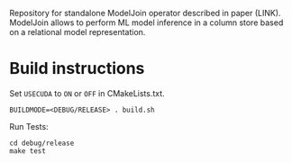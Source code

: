 Repository for standalone ModelJoin operator described in paper (LINK). ModelJoin allows to perform ML model inference in a column store based on a relational model representation.

# Build instructions

Set `USECUDA` to `ON` or `OFF` in CMakeLists.txt.

```
BUILDMODE=<DEBUG/RELEASE> . build.sh
```

Run Tests:
```
cd debug/release
make test
```
